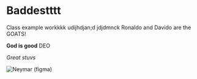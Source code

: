 # Baddestttt
Class example workkkk
udijhdjan;d
jdjdmnck
Ronaldo and Davido are the GOATS!

**God is good** 
DEO

*Great stuvs* 

![Neymar (figma)](https://github.com/Daveyoo1/Daveyyy/assets/158174456/008176da-2bf7-4c4b-adbf-5b149c26e9fb)

